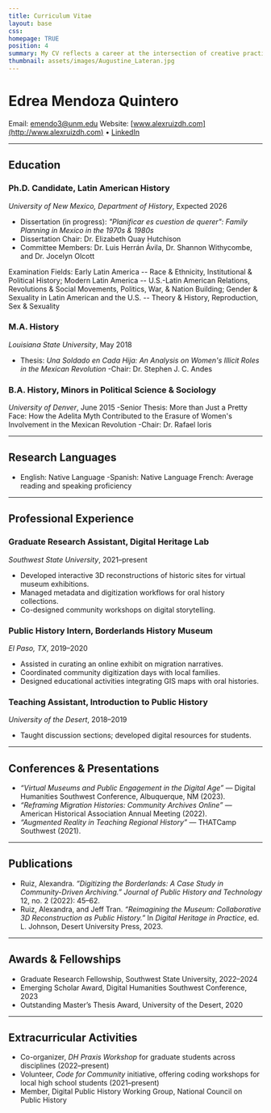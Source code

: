 ```yaml
---
title: Curriculum Vitae
layout: base
css:
homepage: TRUE
position: 4
summary: My CV reflects a career at the intersection of creative practice, research, and pedagogy. It documents publications, grants, teaching, and collaborative projects, showing how my work in digital humanities, kinetic sculpture, and public engagement has evolved over time. This record provides insight into the diverse ways I connect scholarship, creativity, and community impact.
thumbnail: assets/images/Augustine_Lateran.jpg
---
```


# Edrea Mendoza Quintero
Email: emendo3@unm.edu
Website: [www.alexruizdh.com](http://www.alexruizdh.com) • [LinkedIn](http://linkedin.com/in/alexruizdh)  

---

## Education

### Ph.D. Candidate, Latin American History
*University of New Mexico, Department of History*, Expected 2026  
- Dissertation (in progress): *"Planificar es cuestion de querer": Family Planning in Mexico in the 1970s & 1980s*  
- Dissertation Chair: Dr. Elizabeth Quay Hutchison
- Committee Members: Dr. Luis Herrán Ávila, Dr. Shannon Withycombe, and Dr. Jocelyn Olcott

Examination Fields: Early Latin America -- Race & Ethnicity, Institutional & Political History; Modern Latin America -- U.S.-Latin American Relations, Revolutions & Social Movements, Politics, War, & Nation Building; Gender & Sexuality in Latin American and the U.S. -- Theory & History, Reproduction, Sex & Sexuality

### M.A. History
*Louisiana State University*, May 2018  
- Thesis: *Una Soldado en Cada Hija: An Analysis on Women's Illicit Roles in the Mexican Revolution*
-Chair: Dr. Stephen J. C. Andes  

### B.A. History, Minors in Political Science & Sociology
*University of Denver*, June 2015
-Senior Thesis: More than Just a Pretty Face: How the Adelita Myth Contributed to the Erasure of Women's Involvement in the Mexican Revolution
-Chair: Dr. Rafael Ioris  

---

## Research Languages
- English: Native Language
-Spanish: Native Language
French: Average reading and speaking proficiency 

---

## Professional Experience

### Graduate Research Assistant, Digital Heritage Lab
*Southwest State University*, 2021–present  
- Developed interactive 3D reconstructions of historic sites for virtual museum exhibitions.  
- Managed metadata and digitization workflows for oral history collections.  
- Co-designed community workshops on digital storytelling.  

### Public History Intern, Borderlands History Museum
*El Paso, TX*, 2019–2020  
- Assisted in curating an online exhibit on migration narratives.  
- Coordinated community digitization days with local families.  
- Designed educational activities integrating GIS maps with oral histories.  

### Teaching Assistant, Introduction to Public History
*University of the Desert*, 2018–2019  
- Taught discussion sections; developed digital resources for students.  

---

## Conferences & Presentations
- *“Virtual Museums and Public Engagement in the Digital Age”* — Digital Humanities Southwest Conference, Albuquerque, NM (2023).  
- *“Reframing Migration Histories: Community Archives Online”* — American Historical Association Annual Meeting (2022).  
- *“Augmented Reality in Teaching Regional History”* — THATCamp Southwest (2021).  

---

## Publications
- Ruiz, Alexandra. *“Digitizing the Borderlands: A Case Study in Community-Driven Archiving.”* *Journal of Public History and Technology* 12, no. 2 (2022): 45–62.  
- Ruiz, Alexandra, and Jeff Tran. *“Reimagining the Museum: Collaborative 3D Reconstruction as Public History.”* In *Digital Heritage in Practice*, ed. L. Johnson, Desert University Press, 2023.  

---

## Awards & Fellowships
- Graduate Research Fellowship, Southwest State University, 2022–2024  
- Emerging Scholar Award, Digital Humanities Southwest Conference, 2023  
- Outstanding Master’s Thesis Award, University of the Desert, 2020  

---

## Extracurricular Activities
- Co-organizer, *DH Praxis Workshop* for graduate students across disciplines (2022–present)  
- Volunteer, *Code for Community* initiative, offering coding workshops for local high school students (2021–present)  
- Member, Digital Public History Working Group, National Council on Public History  
